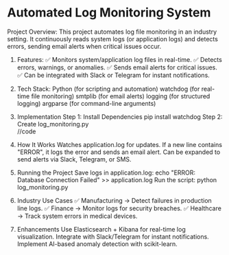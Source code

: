 # Automated Log Monitoring System

Project Overview:
This project automates log file monitoring in an industry setting. It continuously reads system logs (or application logs) and detects errors, sending email alerts when critical issues occur.

1. Features:
    ✅ Monitors system/application log files in real-time.
    ✅ Detects errors, warnings, or anomalies.
    ✅ Sends email alerts for critical issues.
    ✅ Can be integrated with Slack or Telegram for instant notifications.

2. Tech Stack:
    Python (for scripting and automation)
    watchdog (for real-time file monitoring)
    smtplib (for email alerts)
    logging (for structured logging)
    argparse (for command-line arguments)
3. Implementation
    Step 1: Install Dependencies
        pip install watchdog
    Step 2: Create log_monitoring.py   
        //code

4. How It Works
    Watches application.log for updates.
    If a new line contains "ERROR", it logs the error and sends an email alert.
    Can be expanded to send alerts via Slack, Telegram, or SMS.
5. Running the Project
    Save logs in application.log:
        echo "ERROR: Database Connection Failed" >> application.log
    Run the script:
        python log_monitoring.py
6. Industry Use Cases
    ✅ Manufacturing → Detect failures in production line logs.
    ✅ Finance → Monitor logs for security breaches.
    ✅ Healthcare → Track system errors in medical devices.

7. Enhancements
    Use Elasticsearch + Kibana for real-time log visualization.
    Integrate with Slack/Telegram for instant notifications.
    Implement AI-based anomaly detection with scikit-learn.